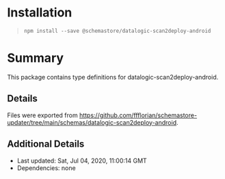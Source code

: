# Installation
> `npm install --save @schemastore/datalogic-scan2deploy-android`

# Summary
This package contains type definitions for datalogic-scan2deploy-android.

## Details
Files were exported from https://github.com/ffflorian/schemastore-updater/tree/main/schemas/datalogic-scan2deploy-android.

## Additional Details
* Last updated: Sat, Jul 04, 2020, 11:00:14 GMT
* Dependencies: none
